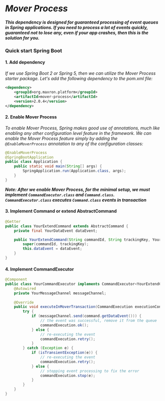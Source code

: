 # _Mover Process_

***This dependency is designed for guaranteed processing of event queues in Spring applications. 
If you need to process a lot of events quickly, guaranteed not to lose any, even if your app crashes, then this is the solution for you.***

### Quick start Spring Boot

#### 1. Add dependency

*If we use Spring Boot 2 or Spring 5, then we can utilize the Mover Process starter package. 
Let's add the following dependency to the pom.xml file:*

```xml
<dependency>
    <groupId>org.maxron.platform</groupId>
    <artifactId>mover-process</artifactId>
    <version>2.0.4</version>
</dependency>
```


#### 2. Enable Mover Process

*To enable Mover Process, Spring makes good use of annotations, much like enabling any other configuration level feature in the framework.
We can enable the Mover Process feature simply by adding the ```@EnableMoverProcess``` annotation to any of the configuration classes:*

```java
@EnableMoverProcess
@SpringBootApplication
public class Application {
    public static void main(String[] args) {
        SpringApplication.run(Application.class, args);
    }
}
```
***Note: After we enable Mover Process, for the minimal setup, we must implement ``CommandExecutor.class`` and ``Command.class``.
``CommandExecutor.class`` executes ``Command.class`` events in transaction***


#### 3. Implement Command or extend AbstractCommand

```java
@Getter
public class YourExtendCommand extends AbstractCommand {
    private final YourDataEvent dataEvent;

    public YourExtendCommand(String commandId, String trackingKey, YourDataEvent dataEvent) {
        super(commandId, trackingKey);
        this.dataEvent = dataEvent;
    }
}
```


#### 4. Implement CommandExecutor<T extends Command>

```java
@Component
public class YourCommandExecutor implements CommandExecutor<YourExtendCommand> {
    @Autowired
    private YourMessageChannel messageChannel;
    
    @Override
    public void executeInMoverTransaction(CommandExecution executionContext, TwCommand command) {
        try {
            if (messageChannel.send(command.getDataEvent())) {
                // the event was successful, remove it from the queue
                commandExecution.ok();
            } else {
                // re-executing the event
                commandExecution.retry();
            }
        } catch (Exception e) {
            if (isTransientException(e)) {
                // re-executing the event
                commandExecution.retry();
            } else {
                // stopping event processing to fix the error
                commandExecution.stop(e);
            }
        }
    }
}
```

